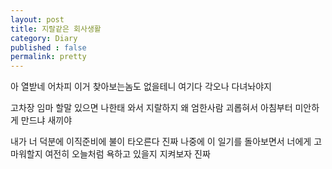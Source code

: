 ```yaml
---
layout: post
title: 지랄같은 회사생활
category: Diary
published : false
permalink: pretty
---
```


아 열받네 어차피 이거 찾아보는놈도 없을테니 여기다 각오나 다녀놔야지  

고차장 임마 할말 있으면 나한태 와서 지랄하지 왜 엄한사람 괴롭혀서 아침부터 미안하게 만드냐 새끼야  

내가 너 덕분에 이직준비에 불이 타오른다 진짜   나중에 이 일기를 돌아보면서 너에게 고마워할지 여전히 오늘처럼 욕하고 있을지 지켜보자 진짜